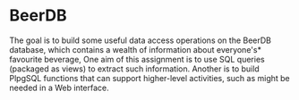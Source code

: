 # BeerDB
The goal is to build some useful data access operations on the BeerDB database, which contains a wealth of information about everyone's* favourite beverage, One aim of this assignment is to use SQL queries (packaged as views) to extract such information. Another is to build PlpgSQL functions that can support higher-level activities, such as might be needed in a Web interface.
